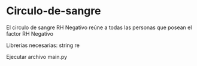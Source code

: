 # Circulo-de-sangre
El circulo de sangre RH Negativo reúne a todas las personas que posean el factor RH  Negativo

Librerias necesarias:
    string
    re

Ejecutar archivo main.py
